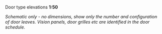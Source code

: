 <span class="transform-to-uppercase">Door type elevations **1:50**</span>

_Schematic only - no dimensions, show only the number and configuration of door leaves.
Vision panels, door grilles etc are identified in the door schedule._